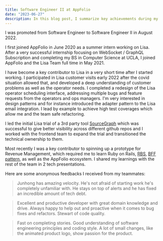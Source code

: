 ```yaml
---
title: Software Engineer II at AppFolio
date: "2023-06-27"
description: In this blog post, I summarize key achievements during my time at AppFolio as Software Engineer II.
---
```


I was promoted from Software Engineer to Software Engineer II in August 2022.

I first joined AppFolio in June 2020 as a summer intern working on Lisa.
After a very successful internship focusing on WebSocket / GraphQL Subscription and completing my BS in Computer Science at UCLA, I joined AppFolio and the Lisa Team full time in May 2021.

I have become a key contributor to Lisa in a very short time after I started working. I participated in Lisa customer visits early 2022 after the covid situation allowed that, and developed a deep understanding of customer problems as well as the operator needs. I completed a redesign of the Lisa operator scheduling interface, addressing multiple bugs and feature requests from the operators and ops managers. I'm very interested in design patterns and for instance introduced the adapter pattern to the Lisa email integration. I lead by example to achieve high test coverages which allow me and the team safe refactoring.

I led the initial Lisa trial of a 3rd party tool [SourceGraph](https://about.sourcegraph.com/) which was successful to give better visibility across different github repos and I worked with the frontend team to expand the trial and transitioned the technical ownership to them.

Most recently I was a key contributor to spinning up a prototype for Revenue Management, which required me to learn Ruby on Rails, [RBS](https://github.com/ruby/rbs), [BFF pattern](https://samnewman.io/patterns/architectural/bff/), as well as the AppFolio ecosystem. I shared my learnings with the rest of the team in 2 tech presentations.

Here are some anonymous feedbacks I received from my teammates:

> Junhong has amazing velocity. He's not afraid of starting work he's completely unfamiliar with. He stays on top of alerts and he has fixed an incredible amount of tech debt.

> Excellent and productive developer with great domain knowledge and drive. Always happy to help out and proactive when it comes to bug fixes and refactors. Stewart of code quality.

> Fast on completing stories. Good understanding of software engineering principles and coding style. A lot of small changes, like the animated product logo, show passion for the product.
